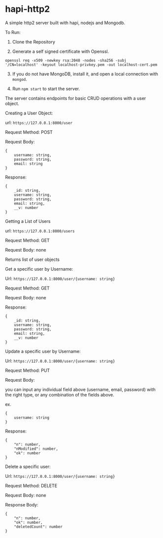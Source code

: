 # hapi-http2
A simple http2 server built with hapi, nodejs and Mongodb.

To Run:

1) Clone the Repository

2) Generate a self signed certificate with Openssl.

`openssl req -x509 -newkey rsa:2048 -nodes -sha256 -subj '/CN=localhost' -keyout localhost-privkey.pem -out localhost-cert.pem`

3) If you do not have MongoDB, install it, and open a local connection with `mongod`.

4) Run `npm start` to start the server.


The server contains endpoints for basic CRUD operations with a user object.


Creating a User Object:

url: `https://127.0.0.1:8000/user`

Request Method: POST

Request Body:

```
{
	username: string,
	password: string,
	email: string
}
```

Response:

```
{
	_id: string,
	username: string,
	password: string,
	email: string,
	__v: number
}
```

Getting a List of Users

url: `https://127.0.0.1:8000/users`

Request Method: GET

Request Body: none

Returns list of user objects


Get a specific user by Username:

Url: `https://127.0.0.1:8000/user/{username: string}`

Request Method: GET

Request Body: none

Response:

```
{
	_id: string,
	username: string,
	password: string,
	email: string,
	__v: number
}
```

Update a specific user by Username:

Url: `https://127.0.0.1:8000/user/{username: string}`

Request Method: PUT

Request Body:

you can input any individual field above (username, email, password) with the right type,
or any combination of the fields above.

ex.

```
{
	username: string
}
```

Response:

```
{
    "n": number,
    "nModified": number,
    "ok": number
}
```


Delete a specific user:

Url: `https://127.0.0.1:8000/user/{username: string}`

Request Method: DELETE

Request Body: none

Response Body:

```
{
    "n": number,
    "ok": number,
    "deletedCount": number
}
```